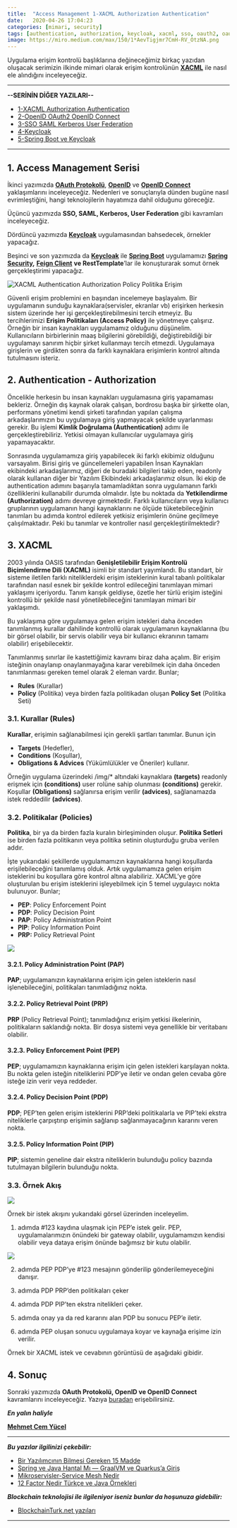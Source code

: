 ```yaml
---
title:  "Access Management 1-XACML Authorization Authentication"
date:   2020-04-26 17:04:23
categories: [mimari, security]
tags: [authentication, authorization, keycloak, xacml, sso, oauth2, oauth, openid connect, protokol, spring, security, türkçe, yazılım, blog, blogger, nedir, örnek, nasıl yapılır, mehmet cem yücel]
image: https://miro.medium.com/max/150/1*AevTigjmr7CmH-RV_OtzNA.png
---
```


Uygulama erişim kontrolü başlıklarına değineceğimiz birkaç yazıdan oluşacak serimizin ilkinde mimari olarak erişim kontrolünün [**XACML**](http://docs.oasis-open.org/xacml/3.0/xacml-3.0-core-spec-os-en.html)  ile nasıl ele alındığını inceleyeceğiz.

---

**--SERİNİN DİĞER YAZILARI--**

 - [1-XACML Authorization Authentication](https://www.mehmetcemyucel.com/2020/Access-Management-1-XACML-Authorization-Authentication/)
 - [2-OpenID OAuth2 OpenID Connect](https://www.mehmetcemyucel.com/2020/Access-Management-2-OpenID-OAuth2-OpenID-Connect/)
 - [3-SSO SAML Kerberos User Federation](https://www.mehmetcemyucel.com/2020/Access-Management-3-SSO-SAML-Kerberos-User-Federation/)
 - [4-Keycloak](https://www.mehmetcemyucel.com/2020/Access-Management-4-Keycloak/)
 - [5-Spring Boot ve Keycloak](https://www.mehmetcemyucel.com/2020/Access-Management-5-Spring-RestTemplate-Feign-Keycloak/)

---

## 1. Access Management Serisi

İkinci yazımızda [**OAuth Protokolü**](https://oauth.net/), [**OpenID**](https://openid.net/) ve [**OpenID Connect**](https://openid.net/connect/) yaklaşımlarını inceleyeceğiz. Nedenleri ve sonuçlarıyla dünden bugüne nasıl evrimleştiğini, hangi teknolojilerin hayatımıza dahil olduğunu göreceğiz.

Üçüncü yazımızda **SSO, SAML, Kerberos, User Federation** gibi kavramları inceleyeceğiz.

Dördüncü yazımızda [**Keycloak**](https://www.keycloak.org/)  uygulamasından bahsedecek, örnekler yapacağız.

Beşinci ve son yazımızda da [**Keycloak**](https://www.keycloak.org/) ile [**Spring Boot**](https://spring.io/projects/spring-boot) uygulamamızı [**Spring Security**](https://spring.io/projects/spring-security)**,** [**Feign Client**](https://spring.io/projects/spring-cloud-openfeign) **ve RestTemplate**’lar ile konuşturarak somut örnek gerçekleştirimi yapacağız.


![XACML Authentication Authorization Policy Politika Erişim](https://miro.medium.com/max/696/1*AevTigjmr7CmH-RV_OtzNA.png)

Güvenli erişim problemini en başından incelemeye başlayalım. Bir uygulamanın sunduğu kaynaklara(servisler, ekranlar vb) erişirken herkesin sistem üzerinde her işi gerçekleştirebilmesini tercih etmeyiz. Bu tercihlerimizi **Erişim Politikaları (Access Policy)** ile yönetmeye çalışırız. Örneğin bir insan kaynakları uygulamamız olduğunu düşünelim. Kullanıcıların birbirlerinin maaş bilgilerini görebildiği, değiştirebildiği bir uygulamayı sanırım hiçbir şirket kullanmayı tercih etmezdi. Uygulamaya girişlerin ve girdikten sonra da farklı kaynaklara erişimlerin kontrol altında tutulmasını isteriz.

## 2. Authentication - Authorization

Öncelikle herkesin bu insan kaynakları uygulamasına giriş yapamaması bekleriz. Örneğin dış kaynak olarak çalışan, bordrosu başka bir şirkette olan, performans yönetimi kendi şirketi tarafından yapılan çalışma arkadaşlarımızın bu uygulamaya giriş yapmayacak şekilde uyarlanması gerekir. Bu işlemi **Kimlik Doğrulama (Authentication)** adımı ile gerçekleştirebiliriz. Yetkisi olmayan kullanıcılar uygulamaya giriş yapamayacaktır.

Sonrasında uygulamamıza giriş yapabilecek iki farklı ekibimiz olduğunu varsayalım. Birisi giriş ve güncellemeleri yapabilen İnsan Kaynakları ekibindeki arkadaşlarımız, diğeri de buradaki bilgileri takip eden, readonly olarak kullanan diğer bir Yazılım Ekibindeki arkadaşlarımız olsun. İki ekip de authentication adımını başarıyla tamamladıktan sonra uygulamanın farklı özelliklerini kullanabilir durumda olmalıdır. İşte bu noktada da **Yetkilendirme (Authorization)** adımı devreye girmektedir. Farklı kullanıcıların veya kullanıcı gruplarının uygulamanın hangi kaynaklarını ne ölçüde tüketebileceğinin tanımları bu adımda kontrol edilerek yetkisiz erişimlerin önüne geçilmeye çalışılmaktadır. Peki bu tanımlar ve kontroller nasıl gerçekleştirilmektedir?

## 3. XACML

2003 yılında OASIS tarafından **Genişletilebilir Erişim Kontrolü Biçimlendirme Dili (XACML)** isimli bir standart yayımlandı. Bu standart, bir sisteme iletilen farklı niteliklerdeki erişim isteklerinin kural tabanlı politikalar tarafından nasıl esnek bir şekilde kontrol edileceğini tanımlayan mimari yaklaşımı içeriyordu. Tanım karışık geldiyse, özetle her türlü erişim isteğini kontrollü bir şekilde nasıl yönetilebileceğini tanımlayan mimari bir yaklaşımdı.

Bu yaklaşıma göre uygulamaya gelen erişim istekleri daha önceden tanımlanmış kurallar dahilinde kontrollü olarak uygulamanın kaynaklarına (bu bir görsel olabilir, bir servis olabilir veya bir kullanıcı ekranının tamamı olabilir) erişebilecektir.

Tanımlanmış sınırlar ile kastettiğimiz kavramı biraz daha açalım. Bir erişim isteğinin onaylanıp onaylanmayağına karar verebilmek için daha önceden tanımlanması gereken temel olarak 2 eleman vardır. Bunlar;

-   **Rules** (Kurallar)
-   **Policy** (Politika) veya birden fazla politikadan oluşan **Policy Set** (Politika Seti)

### 3.1. Kurallar (Rules)

**Kurallar**, erişimin sağlanabilmesi için gerekli şartları tanımlar. Bunun için

-   **Targets** (Hedefler),
-   **Conditions** (Koşullar),
-   **Obligations & Advices** (Yükümlülükler ve Öneriler) kullanır.

Örneğin uygulama üzerindeki /img/* altındaki kaynaklara **(targets)** readonly erişmek için **(conditions)** user rolüne sahip olunması **(conditions)** gerekir. Koşullar **(Obligations)** sağlanırsa erişim verilir **(advices)**, sağlanamazda istek reddedilir **(advices)**.

### 3.2. Politikalar (Policies)

**Politika**, bir ya da birden fazla kuralın birleşiminden oluşur. **Politika Setleri** ise birden fazla politikanın veya politika setinin oluşturduğu gruba verilen addır.

İşte yukarıdaki şekillerde uygulamamızın kaynaklarına hangi koşullarda erişilebileceğini tanımlamış olduk. Artık uygulamamıza gelen erişim isteklerini bu koşullara göre kontrol altına alabiliriz. XACML’ye göre oluşturulan bu erişim isteklerini işleyebilmek için 5 temel uygulayıcı nokta bulunuyor. Bunlar;

 - **PEP**: Policy Enforcement Point
 - **PDP**: Policy Decision Point
 - **PAP**: Policy Administration Point
 - **PIP**: Policy Information Point
 - **PRP:** Policy Retrieval Point

![](https://miro.medium.com/max/1155/1*7uQjo-WaAeJ-pyVYBupHdQ.png)

#### 3.2.1. Policy Administration Point (PAP)

**PAP**; uygulamanızın kaynaklarına erişim için gelen isteklerin nasıl işlenebileceğini, politikaları tanımladığınız nokta.

#### 3.2.2. Policy Retrieval Point (PRP)

**PRP** (Policy Retrieval Point); tanımladığınız erişim yetkisi ilkelerinin, politikaların saklandığı nokta. Bir dosya sistemi veya genellikle bir veritabanı olabilir.

#### 3.2.3. Policy Enforcement Point (PEP)

**PEP**; uygulamamızın kaynaklarına erişim için gelen istekleri karşılayan nokta. Bu nokta gelen isteğin niteliklerini PDP’ye iletir ve ondan gelen cevaba göre isteğe izin verir veya reddeder.

#### 3.2.4. Policy Decision Point (PDP)

**PDP**; PEP’ten gelen erişim isteklerini PRP’deki politikalarla ve PIP’teki ekstra niteliklerle çarpıştırıp erişimin sağlanıp sağlanmayacağının kararını veren nokta.

#### 3.2.5. Policy Information Point (PIP)

**PIP**; sistemin geneline dair ekstra niteliklerin bulunduğu policy bazında tutulmayan bilgilerin bulunduğu nokta.

### 3.3. Örnek Akış

![](https://miro.medium.com/max/1690/0*I7Y-E74GSBmPQXMS.png)

Örnek bir istek akışını yukarıdaki görsel üzerinden inceleyelim.

1. adımda #123 kaydına ulaşmak için PEP’e istek gelir. PEP, uygulamalarımızın önündeki bir gateway olabilir, uygulamamızın kendisi olabilir veya dataya erişim önünde bağımsız bir kutu olabilir.

![](https://miro.medium.com/max/664/1*OMsLkndb7h-Ts6q8ZvfpYw.png)

2. adımda PEP PDP’ye #123 mesajının gönderilip gönderilemeyeceğini danışır.

3. adımda PDP PRP’den politikaları çeker

4. adımda PDP PIP’ten ekstra nitelikleri çeker.

5. adımda onay ya da red kararını alan PDP bu sonucu PEP’e iletir.

6. adımda PEP oluşan sonucu uygulamaya koyar ve kaynağa erişime izin verilir.

Örnek bir XACML istek ve cevabının görüntüsü de aşağıdaki gibidir.

<script src="https://gist.github.com/mehmetcemyucel/500ff775d5cc835e01a8979e0eea2923.js"></script>

<script src="https://gist.github.com/mehmetcemyucel/9c3a2ce90c5e111ec4f383514aef5fb5.js"></script>

## 4. Sonuç

Sonraki yazımızda **OAuth Protokolü, OpenID ve OpenID Connect** kavramlarını inceleyeceğiz. Yazıya [buradan](https://www.mehmetcemyucel.com/2020/Access-Management-2-OpenID-OAuth2-OpenID-Connect/) erişebilirsiniz.


***En yalın haliyle***

[**Mehmet Cem Yücel**](https://www.mehmetcemyucel.com)

---

**_Bu yazılar ilgilinizi çekebilir:_**

 - [Bir Yazılımcının Bilmesi Gereken 15 Madde](https://www.mehmetcemyucel.com/2019/bir-yazilimcinin-bilmesi-gereken-15-madde/)
 - [Spring ve Java Hantal Mı — GraalVM ve Quarkus’a Giriş](https://www.mehmetcemyucel.com/2019/Spring-ve-Java-Hantal-Mi-GraalVM-ve-Quarkus-Inceleme/)
 - [Mikroservisler-Service Mesh Nedir](https://www.mehmetcemyucel.com/2019/mikroservisler-service-mesh-nedir/)
 - [12 Factor Nedir Türkçe ve Java Örnekleri](https://www.mehmetcemyucel.com/2019/twelve-factor-nedir-turkce-ornek/)

**_Blockchain teknolojisi ile ilgileniyor iseniz bunlar da hoşunuza gidebilir:_**

 - [BlockchainTurk.net yazıları](https://www.mehmetcemyucel.com/categories/#blockchain)

---